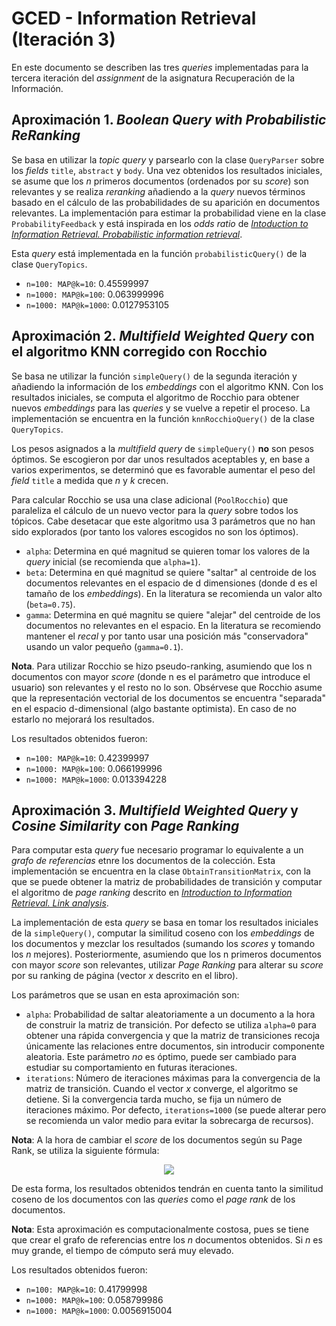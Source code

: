 
# GCED - Information Retrieval (Iteración 3)

En este documento se describen las tres _queries_ implementadas para la tercera iteración del *assignment* de 
la asignatura Recuperación de la Información.

## Aproximación 1. *Boolean Query with Probabilistic ReRanking* 

Se basa en utilizar la _topic query_ y parsearlo con la clase `QueryParser` sobre los _fields_ `title`, 
`abstract` y `body`. Una vez obtenidos los resultados iniciales, se asume que los _n_ primeros documentos
(ordenados por su _score_) son relevantes y se realiza _reranking_ añadiendo a la _query_ nuevos 
términos basado en el cálculo de las probabilidades de su  aparición en documentos relevantes. 
La implementación para estimar la probabilidad viene en la clase `ProbabilityFeedback` y está 
inspirada en los _odds ratio_ de 
[_Intoduction to Information Retrieval. Probabilistic information retrieval_](https://nlp.stanford.edu/IR-book/html/htmledition/probabilistic-information-retrieval-1.html).


Esta _query_ está implementada en la función `probabilisticQuery()` de la clase `QueryTopics`. 

- `n=100: MAP@k=10`: 0.45599997
- `n=1000: MAP@k=100`: 0.063999996
- `n=1000: MAP@k=1000`:  0.0127953105


## Aproximación 2. *Multifield Weighted Query* con el algoritmo KNN corregido con Rocchio

Se basa ne utilizar la función `simpleQuery()` de la segunda iteración y añadiendo la información de los *embeddings* 
con el algoritmo KNN. Con los resultados iniciales, se computa el algoritmo de Rocchio para obtener nuevos *embeddings* 
para las _queries_ y se vuelve a repetir el proceso. La implementación se encuentra en la función `knnRocchioQuery()` de 
la clase `QueryTopics`.

Los pesos asignados a la _multifield query_ de `simpleQuery()` **no** son pesos óptimos. Se escogieron por 
dar unos resultados aceptables y, en base a varios experimentos, se determinó que es favorable aumentar 
el peso del _field_ `title` a medida que _n_ y _k_ crecen.

Para calcular Rocchio se usa una clase adicional (`PoolRocchio`) que paraleliza el cálculo de un nuevo vector para la 
_query_ sobre todos los tópicos. Cabe desetacar que este algoritmo usa 3 parámetros que no han sido explorados (por 
tanto los valores escogidos no son los óptimos).

- `alpha`: Determina en qué magnitud se quieren tomar los valores de la _query_ inicial (se recomienda que `alpha=1`).
- `beta`: Determina en qué magnitud se quiere "saltar" al centroide de los documentos relevantes en el espacio de d 
dimensiones (donde d es el tamaño de los _embeddings_). En la literatura se recomienda un valor alto (`beta=0.75`).
- `gamma`: Determina en qué magnitu se quiere "alejar" del centroide de los documentos no relevantes en el espacio. 
En la literatura se recomiendo mantener el _recal_ y por tanto usar una posición más "conservadora" usando un valor 
pequeño (`gamma=0.1`).

**Nota**. Para utilizar Rocchio se hizo pseudo-ranking, asumiendo que los n documentos con mayor _score_ (donde n es 
el parámetro que introduce el usuario) son relevantes y el resto no lo son. Obsérvese que Rocchio asume que la 
representación vectorial de los documentos se encuentra "separada" en el espacio d-dimensional (algo bastante 
optimista). En caso de no estarlo  no mejorará los resultados.

Los resultados obtenidos fueron:

- `n=100: MAP@k=10`: 0.42399997
- `n=1000: MAP@k=100`: 0.066199996
- `n=1000: MAP@k=1000`:  0.013394228


## Aproximación 3. *Multifield Weighted Query* y *Cosine Similarity* con *Page Ranking*

Para computar esta _query_ fue necesario programar lo equivalente a un *grafo de referencias* etnre los documentos 
de la colección. Esta implementación se encuentra en la clase `ObtainTransitionMatrix`, con la que se puede obtener 
la matriz de probabilidades de transición y computar el algoritmo de *page ranking* descrito en [*Introduction to 
Information Retrieval. Link analysis*](https://nlp.stanford.edu/IR-book/html/htmledition/markov-chains-1.html). 

La implementación de esta _query_ se basa en tomar los resultados iniciales de la `simpleQuery()`, computar la 
similitud coseno con los _embeddings_ de los documentos y mezclar los resultados (sumando los _scores_ y tomando los 
_n_ mejores). Posteriormente, asumiendo que los n primeros documentos con mayor _score_ son relevantes, 
utilizar _Page Ranking_ para alterar su _score_ por su ranking de página (vector _x_ descrito en el libro).

Los parámetros que se usan en esta aproximación son:

- `alpha`: Probabilidad de saltar aleatoriamente a un documento a la hora de construir la matriz de transición. Por 
defecto se utiliza `alpha=0` para obtener una rápida convergencia y que la matriz de transiciones recoja únicamente 
las relaciones entre documentos, sin introducir componente aleatoria. Este parámetro *no* es óptimo, puede ser 
cambiado para estudiar su comportamiento en futuras iteraciones.
- `iterations`: Número de iteraciones máximas para la convergencia de la matriz de transición. Cuando el vector _x_ 
converge, el algoritmo se detiene. Si la convergencia tarda mucho, se fija un número de iteraciones máximo. Por 
defecto, `iterations=1000` (se puede alterar pero se recomienda un valor medio para evitar la sobrecarga de recursos).

**Nota**: A la hora de cambiar el _score_ de los documentos según su Page Rank, se utiliza la siguiente fórmula:

<p align="center">
<img src="https://latex.codecogs.com/svg.image?\color{white}\text{finalScore}&space;=&space;\text{PageRank}\cdot&space;\text{initialScore}&space;&plus;&space;\text{initialScore}">
</p>

De esta forma, los resultados obtenidos tendrán en cuenta tanto la similitud coseno de los documentos con las _queries_ 
como el _page rank_ de los documentos.

**Nota**: Esta aproximación es computacionalmente costosa, pues se tiene que crear el grafo de referencias entre los 
_n_ documentos obtenidos. Si _n_ es muy grande, el tiempo de cómputo será muy elevado.

Los resultados obtenidos fueron:

- `n=100: MAP@k=10`:  0.41799998
- `n=1000: MAP@k=100`: 0.058799986
- `n=1000: MAP@k=1000`:  0.0056915004
